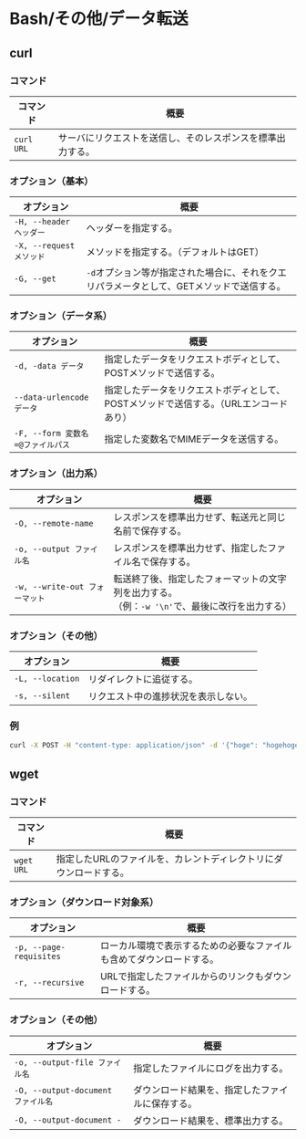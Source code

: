 # Bash/その他/データ転送

## curl

### コマンド

| コマンド       | 概要                            |
|------------|-------------------------------|
| `curl URL` | サーバにリクエストを送信し、そのレスポンスを標準出力する。 |

### オプション（基本）

| オプション               | 概要                                                         |
| ------------------------ | ------------------------------------------------------------ |
| `-H, --header ヘッダー`  | ヘッダーを指定する。                                         |
| `-X, --request メソッド` | メソッドを指定する。（デフォルトはGET）                      |
| `-G, --get`              | `-d`オプション等が指定された場合に、それをクエリパラメータとして、GETメソッドで送信する。 |

### オプション（データ系）

| オプション                        | 概要                                                         |
| --------------------------------- | ------------------------------------------------------------ |
| `-d, -data データ`                | 指定したデータをリクエストボディとして、POSTメソッドで送信する。 |
| `--data-urlencode データ`         | 指定したデータをリクエストボディとして、POSTメソッドで送信する。（URLエンコードあり） |
| `-F, --form 変数名=@ファイルパス` | 指定した変数名でMIMEデータを送信する。                       |

### オプション（出力系）

| オプション                      | 概要                                                         |
| ------------------------------- | ------------------------------------------------------------ |
| `-O, --remote-name`             | レスポンスを標準出力せず、転送元と同じ名前で保存する。       |
| `-o, --output ファイル名`       | レスポンスを標準出力せず、指定したファイル名で保存する。     |
| `-w, --write-out フォーマット` | 転送終了後、指定したフォーマットの文字列を出力する。<br />（例：`-w '\n'`で、最後に改行を出力する） |

### オプション（その他）

| オプション            | 概要                 |
|------------------|--------------------|
| `-L, --location` | リダイレクトに追従する。       |
| `-s, --silent`   | リクエスト中の進捗状況を表示しない。 |

### 例

```bash
curl -X POST -H "content-type: application/json" -d '{"hoge": "hogehoge"}' https://example.com/
```

## wget

### コマンド

| コマンド       | 概要                                 |
|------------|------------------------------------|
| `wget URL` | 指定したURLのファイルを、カレントディレクトリにダウンロードする。 |

### オプション（ダウンロード対象系）

| オプション                   | 概要                                 |
|-------------------------|------------------------------------|
| `-p, --page-requisites` | ローカル環境で表示するための必要なファイルも含めてダウンロードする。 |
| `-r, --recursive`       | URLで指定したファイルからのリンクもダウンロードする。       |

### オプション（その他）

| オプション                         | 概要                                             |
| ---------------------------------- | ------------------------------------------------ |
| `-o, --output-file ファイル名`     | 指定したファイルにログを出力する。               |
| `-O, --output-document ファイル名` | ダウンロード結果を、指定したファイルに保存する。 |
| `-O, --output-document -`          | ダウンロード結果を、標準出力する。               |
